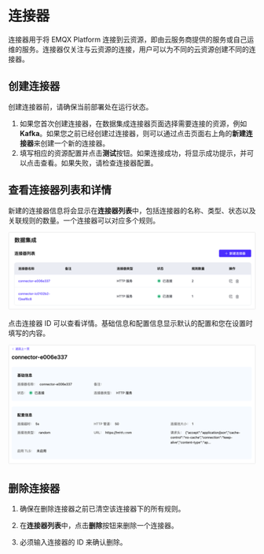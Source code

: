 # 连接器

连接器用于将 EMQX Platform 连接到云资源，即由云服务商提供的服务或自己运维的服务。连接器仅关注与云资源的连接，用户可以为不同的云资源创建不同的连接器。

## 创建连接器

创建连接器前，请确保当前部署处在运行状态。

1. 如果您首次创建连接器，在数据集成连接器页面选择需要连接的资源，例如 **Kafka**。如果您之前已经创建过连接器，则可以通过点击页面右上角的**新建连接器**来创建一个新的连接器。
2. 填写相应的资源配置并点击**测试**按钮。如果连接成功，将显示成功提示，并可以点击查看。如果失败，请检查连接器配置。


## 查看连接器列表和详情

新建的连接器信息将会显示在**连接器列表**中，包括连接器的名称、类型、状态以及关联规则的数量。一个连接器可以对应多个规则。

![连接器](./_assets/connector_01.png)

点击连接器 ID 可以查看详情。基础信息和配置信息显示默认的配置和您在设置时填写的内容。

![连接器](./_assets/connector_02.png)


## 删除连接器

1. 确保在删除连接器之前已清空该连接器下的所有规则。

2. 在**连接器列表**中，点击**删除**按钮来删除一个连接器。 

3. 必须输入连接器的 ID 来确认删除。

   
